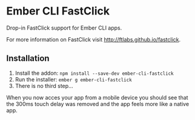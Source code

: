 # Ember CLI FastClick

Drop-in FastClick support for Ember CLI apps.

For more information on FastClick visit http://ftlabs.github.io/fastclick.

## Installation

1. Install the addon: `npm install --save-dev ember-cli-fastclick`
2. Run the installer: `ember g ember-cli-fastclick`
3. There is no third step...

When you now acces your app from a mobile device you should see that the 300ms
touch delay was removed and the app feels more like a native app.
